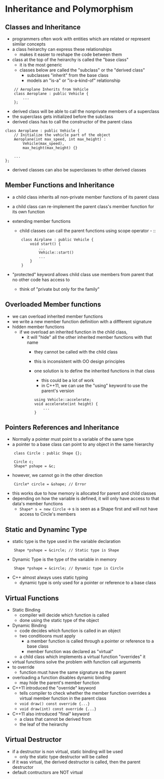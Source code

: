 # Inheritance and Polymorphism

## Classes and Inheritance
- programmers often work with entities which are related or represent similar concepts
- a class heirarchy can express these relationships
    - makes it easier to reshape the code between them
- class at the top of the heirarchy is called the "base class"
    - it is the most generic
    - classes below are called the "subclass" or the "derived class"
        - subclasses "inherit" from the base class
        - models an "is-a" or "is-a-kind-of" relationship
    
```
    // Aeroplane Inherits from Vehicle
    class Aeroplane : public Vehicle {
        ...
    };
```

- derived class will be able to call the nonprivate members of a superclass
- the superclass gets initialized before the subclass
- derived class has to call the constructor of the parent class

```
class Aeroplane : public Vehicle {
    // Initialize the vehicle part of the object
    Aeroplane(int max_speed, int max_height) : 
        Vehicle(max_speed),
        max_height(max_height) {}

    ...
};
```

- derived classes can also be superclasses to other derived classes

## Member Functions and Inheritance
- a child class inherits all non-private member functions of its parent class
- a child class can re-implement the parent class's member function for its own function
- extending member functions
    - child classes can call the parent functions using scope operator - ::

    ```
        class Airplane : public Vehicle {
            void start() {
                ...
                Vehicle::start()
                ...
            }
        }
    ```

- "protected" keyword allows child class use members from parent that no other code has access to
    - think of "private but only for the family"

## Overloaded Member functions
- we can overload inherited member functions
- we write a new member function definition with a diffferent signature
- hidden member functions
    - if we overload an inherited function in the child class, 
        - it will "hide" all the other inherited member functions with that name
            - they cannot be called with the child class
            - this is inconsistent with OO design principles
            - one solution is to define the inherited functions in that class
                - this could be a lot of work
                - in C++11, we can use the "using" keyword to use the parent's version
                
                ```
                using Vehicle::accelerate;
                void accelerate(int height) {
                    ...
                }
                ```

## Pointers References and Inheritance
- Normally a pointer must point to a variable of the same type
- a pointer to a base class can point to any object in the same hierarchy

```
    class Circle : public Shape {};

    Circle c;
    Shape* pshape = &c;

```
- however, we cannot go in the other direction
```
    Circle* circle = &shape; // Error
```

- this works due to how memory is allocated for parent and child classes
- depending on how the variable is defined, it will only have access to that data's member functions
    - `Shape* s = new Circle` -> s is seen as a Shape first and will not have access to Circle's members

## Static and Dynaminc Type
- static type is the type used in the variable declaration
```
    Shape *pshape = &circle; // Static type is Shape
```

- Dynamic Type is the type of the variable in memory
```
    Shape *pshape = &circle; // Dynamic type is Circle
```

- C++ almost always uses static typing
    - dynamic type is only used for a pointer or reference to a base class

## Virtual Functions
- Static Binding
    - compiler will decide which function is called
    - done using the static type of the object
- Dynamic Binding
    - code decides which function is called in an object
    - two conditioons must apply 
        - a member function is called through a pointer or reference to a base class
        - member function was declared as "virtual" 
    - a child class which implements a virtual function "overrides" it
- virtual functions solve the problem with function call arguments
- to override
    - function must have the same signature as the parent
- overloading a function disables dynamic binding
    - may hide the parent's member function
- C++11 introduced the "override" keyword
    - tells compiler to check whether the member function overrides a 
    virtual member function in the parent class
    - `void draw() const override {...}`
    - `void draw(int) const override {...}`
- C++11 also introduced "final" keyword
    - a class that cannot be derived from
    - the leaf of the heirarchy

## Virtual Destructor
- if a destructor is non virtual, static binding will be used
    - only the static type destructor will be called
- if it was virtual, the derived destructor is called, then the parent destructor
- default contructors are NOT virtual